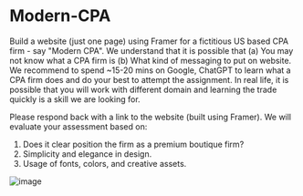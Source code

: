 # Modern-CPA
Build a website (just one page) using Framer for a fictitious US based CPA firm - say "Modern CPA". We
understand that it is possible that (a) You may not know what a CPA firm is (b) What kind of messaging to
put on website. We recommend to spend ~15-20 mins on Google, ChatGPT to learn what a CPA firm does
and do your best to attempt the assignment. In real life, it is possible that you will work with different
domain and learning the trade quickly is a skill we are looking for.

Please respond back with a link to the website (built using Framer).
We will evaluate your assessment based on:
1. Does it clear position the firm as a premium boutique firm?
2. Simplicity and elegance in design.
3. Usage of fonts, colors, and creative assets.

![image](https://github.com/user-attachments/assets/1f0467e3-fb1d-403a-90ad-211533ba01fd)


